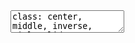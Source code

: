 <title>ICESat-2</title>
    <meta charset="utf-8" />
    <meta name="author" content="Hannah Schuller" />
    <meta name="date" content="2024-01-24" />
    <script src="libs/header-attrs/header-attrs.js"></script>
    <link href="libs/remark-css/default.css" rel="stylesheet" />
    <link href="libs/remark-css/default-fonts.css" rel="stylesheet" />
  </head>
  <body>
    <textarea id="source">
class: center, middle, inverse, title-slide

.title[
# ICESat-2
]
.author[
### Hannah Schuller
]
.institute[
### UCL
]
.date[
### 2024-01-24
]

---

class: align-left


## Sensor summary (1): Mission aims

&lt;img src="image2.png" width="140%" style="display: block; margin: auto 0 auto auto;" /&gt;
Mission objectives
1. Quantify polar ice sheet contributions to sea level change

2. Quantify regional signatures of ice sheet changes to assess mechanisms driving changes, allowing the improvement of predictive ice sheet models

3. Estimate sea-ice thickness

4. Measure vegetation canopy height as a basis for estimating large-scale biomass + biomass change

---
## Sensor summary (2): Technical details
- Sole instrument on board is the Advanced Topographic Laser Altimeter System (ATLAS)
- It emits visible laser pulses at 532nm 
- Does so by generating 6 beams arranged in 3 pairs
- These determine the surface slope and provide more ground coverage 

&lt;div class="figure" style="text-align: center"&gt;
&lt;img src="beam.jpg" alt="(Source: NASA via SpaceflightNow)" width="40%" /&gt;
&lt;p class="caption"&gt;(Source: NASA via SpaceflightNow)&lt;/p&gt;
&lt;/div&gt;
- Operates in a near-polar Low Earth Orbit (LEO) at an altitude of 496 km
- Stores 580 Gbits/day
- Has a laser footprint of approximately 17m
- Operates on a repeat cycle of 91 days
- Solar powered
---
## Sensor summary (3): Why ICESat-2 is important
Topographic/climatological constraints limit opportunities for in-situ measurements of ice thickness across the cryosphere. This sensor enables changes in ice cover to be tracked, monitored and quantified at great detail.

.                                          
   

Whilst other current satellites (EG. CryoSat-2, MODIS, Landsat etc.) provide opportunities for remotely monitoring these landscapes, ICESat-2 adds a measure of height to existing data through its sensitive ATLAS instrument which detects individual photons through a rapid firing rate.

  .

Not only does ICESat-2 monitor all forms of frozen water on Earth (land ice, sea ice, frozen reservoirs etc.), it also has valuable application beyond the poles as it can detect the height of forests and thus be used in biomass calculations and estimations of global carbon stores.

---
class: inverse

## Sensor applications (1): Land ice research
.pull-left[
a) New Greenland DEM derived from ICESat-2 (2018-2019)

Fan et al. 2021
- Previous DEMs in Greenland were affected by mass change estimation bias
- Fan et al. utilised ICESat-2 data to generate a final DEM with resolution of 500m
- DEM showed excellent accuracy stability under various topographic conditions
- Valubale for future study regarding changes in elevation and mass balance across Greenland
]

.pull-right[
b) Monitoring of the Antarctic grounding zone (2019-2020)

Li et al. 2022
- Li et al. used ICESat-2 data to produce a high-resolution grounding zone product of the Antarctic Ice Sheet
- Product has a near-complete coverage of the Antarctic Ice Sheet including the difficult-to-survey grounding zones, such as the Amundsen Sea drainage embayment
- Research found a landward grounding line migration along the Amundsen Sea embayment during the past 2 decades
]

---
class: inverse

## Sensor applications (2): Sea ice research
.pull-left[
c) Measuring Antarctic sea ice cover using ICESat-2 + CryoSat-2 (2019)

Kacimi &amp; Kwok, 2020
- Retrieved freeboard, snow depth and ice thickness measurements spanning the winter period of Antarctica
- Discovered that the mechanical convergence in coastal Amundsen sea was associated with onshore winds, corresponding to an increase in snow depth + ice thickness
- Acknowledged research limitation of inability to validate satellite retrievals + results due to the lack of seasonally/regionally diverse datasets
]

.pull-right[
d) Exploratory research monitoring waves in sea ice using ICESat-2 

Horvat et al. 2020
- Observations between ocean surface waves and sea ice are key in determining thermodynamic + dynamic properties of sea ice + relationship to the ocean and atmosphere
- Paper used ICESat-2 data to demonstrate a new technique to produce maps of wave-affected sea ice regions
- Extremely exploratory work but demonstrates potential for producing intuitive maps of Arctic and Southern Ocean wave and marginal ice zone (MIZ) variability
]

---

class: inverse

## Sensor applications (3): Non-cryosphere reserach
.pull-left[
e) Bathymetry with sediment classification using ICESat-2 + multispectral imagery

Li et al., 2023
- Coastal + shallow water bathymetry is key for understanding the marine environment
- Paper revolutionised the collection of bathymetric data (which usually relies on in-situ data) by utilising data from several sources including ICESat-2  to train water depth inversion empirical models
- Results found this technology capable of providing a feasible solution for detecting large-scale water depths
]

.pull-right[
f) Mapping forest canopy height in Canada using ICESat-2 with GEDI, PALSAR + Sentinel

Sothe et al., 2022
- GEDI has no spatial coverage for most forested areas in Canada/other high latitude regions but ICESat-2 does
- Sothe et al., compared ICESat-2 performance against LiDAR + GEDI to produce continuous canopy height maps in Canada for the year 2020
- Research found that whilst GEDI performed better in estimating canopy height, it captured the tall canopy heights expected for these forests better than GEDI
]

---

## Reflections (1): Personal reflection
Despite having completed cryopshere-focused research throughout my undergraduate degree that involved using ICESat-2 data, I'd never thought about the instrument collecting it before. The research for this presentation encouraged me to think about the technology behind the data, for which I'm grateful.
I also want to add something interesting I came across in this research; NASA's 'Operation IceBridge'. This mission sought to maintain continuity of measurements between the first and second ICESat missions using cameras/sensors mounted on planes. Running between 2009-2019, its 2 year overlap with ICESat-2 provided scientists with time to validate the satellite’s measurements. The photos from this mission are amazing and reminded me of how impressive it is that we’re able to monitor changes in these dramatic and otherwise inaccessible locations.

&lt;div class="figure" style="text-align: center"&gt;
&lt;img src="ICEBridgePlane.png" alt="(Source: NASA via ICESat-2)" width="40%" /&gt;
&lt;p class="caption"&gt;(Source: NASA via ICESat-2)&lt;/p&gt;
&lt;/div&gt;

---
## Reflections (2): Future applications of ICESat-2 data
Two potential opportunities for future applications of ICESat-2 data stood out to me across the literature I consulted, the details of which are below:

1. Novel study of sea-ice interactions
- Hovant et al.'s research outlined the potential for this
- Their work displays clear potential to define the marginal ice zone mechanistically which would be really interesting
- Given the impossibility of measuring this in-situ and the dearth of past study using remote sensing, this represents a research gap

2. Estimating biomass in places lacking GEDI coverage
- Sothe et al.'s paper suggested that ICESat-2 demonstrated enormous potential for mapping forest canopy height where GEDI doesn’t record measurements
- Further research expanding on this would be addressing a significant data gap
- This could represent a valuable opportunity to better constrain global carbon stores/stocks

---
class: inverse
## Thank you!

&lt;div class="figure" style="text-align: center"&gt;
&lt;img src="lab.jpg" alt="(Source: US Air Force/Vanessa Valentine via Geospatial World)" width="80%" /&gt;
&lt;p class="caption"&gt;(Source: US Air Force/Vanessa Valentine via Geospatial World)&lt;/p&gt;
&lt;/div&gt;

---
## References (1)
eoPortal (2013) ‘ICESat-2 (Ice, Cloud and land Elevation Satellite-2). Web article, available at: https://www.eoportal.org/satellite-missions/icesat-2#icesat-2-ice-cloud-and-land-elevation-satellite-2

Fan, Y., K, C-Q., Shen, X. (2022) ‘A new Greenland digital elevation model derived from ICESat-2 during 2018-2019’. Earth System Science Data, vol. 14, is. 2,. Pp. 781-794.

Geospatial World (2018) 'NASA to launch advanced laser satellite for measuring change in Earth's ice'. Web article, available at: https://www.geospatialworld.net/blogs/nasa-launch-advanced-laser-satellite/

Horvat, C., Blanchard-Wrigglesworth, E., Petty, A. (2020) ‘Observing waves in sea ice with ICESat-2’. Geophysical Research Letters, vol. 47, is. 10, pp. 1-7

ICESat-2 (2023) ‘Science'. Web article, available at: https://icesat-2.gsfc.nasa.gov/science

Kacimi, S., Kwok, R. (2020) ‘The Antarctic sea ice cover from ICESat-2 and CryoSat-2: freeboard, snow depth and ice thickness’. The Cryosphere, vol. 14, pp. 4453-4474.

---

## References (2)
Li, T., Dawson, G.J., Chuter, S.J., Bamber, J.L., (2022) ‘A high-resolution Antarctic grounding zone product from ICESat-2 laser altimetry’. Earth System Science Data, vol. 14, is. 2, pp. 535-557

Li, S., Wang, X.H., Ma, Y., Yang, F. (2023) ‘Satellite-Derived Bathymetry with Sediment Classification Using ICESat-2 and Multispectral Imagery: Case Studies in the South China Sea and Australia’. Theory and Applications of Satellite Laser Altimetry in Oceanography and Limnology, vol. 15, is. 4, pp. 1020-1026.

Markus, T., Neumann, T., Martino, A., Adbalati, W., Brunt, K., Csatho, B., Farrell, S., Fricker, H., Gardner, A., Harding, D., Jasinki, M., Kwok, R., Magruder, L., Lubin, D., Luthcke, S., Morison, J., Nelson, R., Neuenschwander, A., Palm, S., Popescu, S., Shum, C., Schutz, B.E., Smith, B., Yang, Y., Zwally, J. (2017) ‘The Ice, Cloud and land Elevation Satellite-2 (ICESat-2): Science requirements, concept and implementation’. Remote Sensing of Environment, vol. 190, pp. 260-273 

Sothe, C., Gonsamo, A., Lourenço, R.B., Kurz, W.A., Snider, J. (2022) ‘Spatially Continuous Mapping of Forest Canopy Height in Canada by Combining GEDI and ICESat-2 with PALSAR and Sentinel’. Remote Sensing, vol. 14, is. 20, pp. 5150-5158

---
## References (3)
Spaceflight Now (2018) 'Scientists eager to renew global ice measurements with ICESat-2 mission'. Web article, available at: https://spaceflightnow.com/2018/09/14/scientists-eager-to-renew-global-ice-measurements-with-nasas-icesat-2-mission/

SpaceNews (2014) 'Paying for ICESat-2 overruns delays international Earth science launches'. Web article, available at: https://spacenews.com/41729paying-for-icesat-2-overruns-delays-international-earth-science-launches/
    </textarea>
<style data-target="print-only">@media screen {.remark-slide-container{display:block;}.remark-slide-scaler{box-shadow:none;}}</style>
<script src="https://remarkjs.com/downloads/remark-latest.min.js"></script>
<script>var slideshow = remark.create({
"highlightStyle": "solarized-dark",
"highlightLines": true,
"countIncrementalSlides": false
});
if (window.HTMLWidgets) slideshow.on('afterShowSlide', function (slide) {
  window.dispatchEvent(new Event('resize'));
});
(function(d) {
  var s = d.createElement("style"), r = d.querySelector(".remark-slide-scaler");
  if (!r) return;
  s.type = "text/css"; s.innerHTML = "@page {size: " + r.style.width + " " + r.style.height +"; }";
  d.head.appendChild(s);
})(document);

(function(d) {
  var el = d.getElementsByClassName("remark-slides-area");
  if (!el) return;
  var slide, slides = slideshow.getSlides(), els = el[0].children;
  for (var i = 1; i < slides.length; i++) {
    slide = slides[i];
    if (slide.properties.continued === "true" || slide.properties.count === "false") {
      els[i - 1].className += ' has-continuation';
    }
  }
  var s = d.createElement("style");
  s.type = "text/css"; s.innerHTML = "@media print { .has-continuation { display: none; } }";
  d.head.appendChild(s);
})(document);
// delete the temporary CSS (for displaying all slides initially) when the user
// starts to view slides
(function() {
  var deleted = false;
  slideshow.on('beforeShowSlide', function(slide) {
    if (deleted) return;
    var sheets = document.styleSheets, node;
    for (var i = 0; i < sheets.length; i++) {
      node = sheets[i].ownerNode;
      if (node.dataset["target"] !== "print-only") continue;
      node.parentNode.removeChild(node);
    }
    deleted = true;
  });
})();
// add `data-at-shortcutkeys` attribute to <body> to resolve conflicts with JAWS
// screen reader (see PR #262)
(function(d) {
  let res = {};
  d.querySelectorAll('.remark-help-content table tr').forEach(tr => {
    const t = tr.querySelector('td:nth-child(2)').innerText;
    tr.querySelectorAll('td:first-child .key').forEach(key => {
      const k = key.innerText;
      if (/^[a-z]$/.test(k)) res[k] = t;  // must be a single letter (key)
    });
  });
  d.body.setAttribute('data-at-shortcutkeys', JSON.stringify(res));
})(document);
(function() {
  "use strict"
  // Replace <script> tags in slides area to make them executable
  var scripts = document.querySelectorAll(
    '.remark-slides-area .remark-slide-container script'
  );
  if (!scripts.length) return;
  for (var i = 0; i < scripts.length; i++) {
    var s = document.createElement('script');
    var code = document.createTextNode(scripts[i].textContent);
    s.appendChild(code);
    var scriptAttrs = scripts[i].attributes;
    for (var j = 0; j < scriptAttrs.length; j++) {
      s.setAttribute(scriptAttrs[j].name, scriptAttrs[j].value);
    }
    scripts[i].parentElement.replaceChild(s, scripts[i]);
  }
})();
(function() {
  var links = document.getElementsByTagName('a');
  for (var i = 0; i < links.length; i++) {
    if (/^(https?:)?\/\//.test(links[i].getAttribute('href'))) {
      links[i].target = '_blank';
    }
  }
})();
// adds .remark-code-has-line-highlighted class to <pre> parent elements
// of code chunks containing highlighted lines with class .remark-code-line-highlighted
(function(d) {
  const hlines = d.querySelectorAll('.remark-code-line-highlighted');
  const preParents = [];
  const findPreParent = function(line, p = 0) {
    if (p > 1) return null; // traverse up no further than grandparent
    const el = line.parentElement;
    return el.tagName === "PRE" ? el : findPreParent(el, ++p);
  };

  for (let line of hlines) {
    let pre = findPreParent(line);
    if (pre && !preParents.includes(pre)) preParents.push(pre);
  }
  preParents.forEach(p => p.classList.add("remark-code-has-line-highlighted"));
})(document);</script>

<script>
slideshow._releaseMath = function(el) {
  var i, text, code, codes = el.getElementsByTagName('code');
  for (i = 0; i < codes.length;) {
    code = codes[i];
    if (code.parentNode.tagName !== 'PRE' && code.childElementCount === 0) {
      text = code.textContent;
      if (/^\\\((.|\s)+\\\)$/.test(text) || /^\\\[(.|\s)+\\\]$/.test(text) ||
          /^\$\$(.|\s)+\$\$$/.test(text) ||
          /^\\begin\{([^}]+)\}(.|\s)+\\end\{[^}]+\}$/.test(text)) {
        code.outerHTML = code.innerHTML;  // remove <code></code>
        continue;
      }
    }
    i++;
  }
};
slideshow._releaseMath(document);
</script>
<!-- dynamically load mathjax for compatibility with self-contained -->
<script>
(function () {
  var script = document.createElement('script');
  script.type = 'text/javascript';
  script.src  = 'https://mathjax.rstudio.com/latest/MathJax.js?config=TeX-MML-AM_CHTML';
  if (location.protocol !== 'file:' && /^https?:/.test(script.src))
    script.src  = script.src.replace(/^https?:/, '');
  document.getElementsByTagName('head')[0].appendChild(script);
})();
</script>
  </body>
</html>

